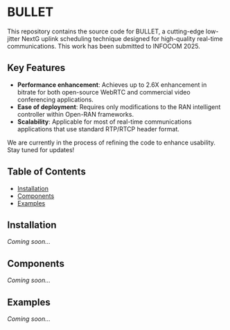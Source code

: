 # BULLET

This repository contains the source code for BULLET, a cutting-edge low-jitter NextG uplink scheduling technique designed for high-quality real-time communications. This work has been submitted to INFOCOM 2025.

## Key Features

- **Performance enhancement**: Achieves up to 2.6X enhancement in bitrate for both open-source WebRTC and commercial video conferencing applications.
- **Ease of deployment**: Requires only modifications to the RAN intelligent controller within Open-RAN frameworks.
- **Scalability**: Applicable for most of real-time communications applications that use standard RTP/RTCP header format.

We are currently in the process of refining the code to enhance usability. Stay tuned for updates!

## Table of Contents

- [Installation](#installation)
- [Components](#components)
- [Examples](#examples)

## Installation

*Coming soon...*

## Components

*Coming soon...*

## Examples

*Coming soon...*
